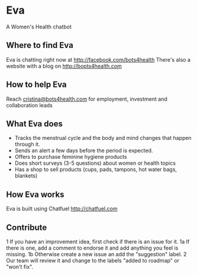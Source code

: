 # Eva
A Women's Health chatbot

## Where to find Eva
Eva is chatting right now at http://facebook.com/bots4health
There's also a website with a blog on http://bopts4health.com

## How to help Eva
Reach cristina@bots4health.com for employment, investment and collaboration leads

## What Eva does
- Tracks the menstrual cycle and the body and mind changes that happen through it.
- Sends an alert a few days before the period is expected.
- Offers to purchase feminine hygiene products 
- Does short surveys (3-5 questions) about women or health topics
- Has a shop to sell products (cups, pads, tampons, hot water bags, blankets)

## How Eva works
Eva is built using Chatfuel http://chatfuel.com

## Contribute
1 If you have an improvement idea, first check if there is an issue for it.
  1a If there is one, add a comment to endorse it and add anything you feel is missing.
  1b Otherwise create a new issue an add the "suggestion" label.
2 Our team will review it and change to the labels "added to roadmap" or "won't fix".
